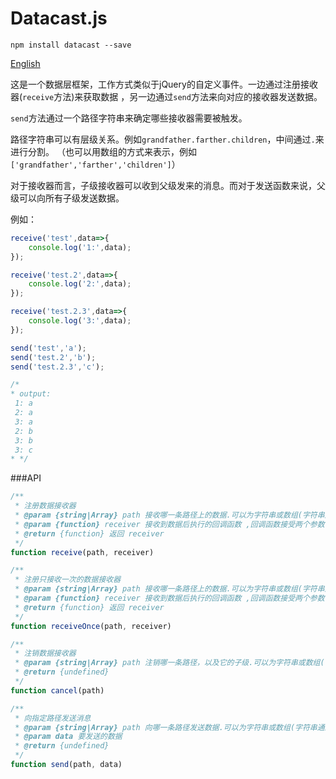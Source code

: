 # Datacast.js

```
npm install datacast --save
```

[English](README.en.md)


这是一个数据层框架，工作方式类似于jQuery的自定义事件。一边通过注册接收器(`receive`方法)来获取数据
，另一边通过`send`方法来向对应的接收器发送数据。

`send`方法通过一个路径字符串来确定哪些接收器需要被触发。

路径字符串可以有层级关系。例如`grandfather.farther.children`，中间通过`.`来进行分割。
（也可以用数组的方式来表示，例如`['grandfather','farther','children']`）

对于接收器而言，子级接收器可以收到父级发来的消息。而对于发送函数来说，父级可以向所有子级发送数据。

例如：
```javascript
receive('test',data=>{
    console.log('1:',data);
});

receive('test.2',data=>{
    console.log('2:',data);
});

receive('test.2.3',data=>{
    console.log('3:',data);
});

send('test','a');
send('test.2','b');
send('test.2.3','c');

/*
* output:
 1: a
 2: a
 3: a
 2: b
 3: b
 3: c
* */
```


###API


```javascript
/**
 * 注册数据接收器
 * @param {string|Array} path 接收哪一条路径上的数据.可以为字符串或数组(字符串通过‘.’来分割层级)
 * @param {function} receiver 接收到数据后执行的回调函数 ,回调函数接受两个参数（data:数据，path:路径字符串数组）
 * @return {function} 返回 receiver
 */
function receive(path, receiver)
```

```javascript
/**
 * 注册只接收一次的数据接收器
 * @param {string|Array} path 接收哪一条路径上的数据.可以为字符串或数组(字符串通过‘.’来分割层级)
 * @param {function} receiver 接收到数据后执行的回调函数 ,回调函数接受两个参数（data:数据，path:路径字符串数组）
 * @return {function} 返回 receiver
 */
function receiveOnce(path, receiver)
```

```javascript
/**
 * 注销数据接收器
 * @param {string|Array} path 注销哪一条路径，以及它的子级.可以为字符串或数组(字符串通过‘.’来分割层级)
 * @return {undefined}
 */
function cancel(path)
```

```javascript
/**
 * 向指定路径发送消息
 * @param {string|Array} path 向哪一条路径发送数据.可以为字符串或数组(字符串通过‘.’来分割层级)
 * @param data 要发送的数据
 * @return {undefined}
 */
function send(path, data)
```
